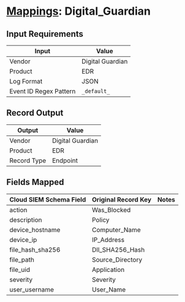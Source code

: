 # [Mappings](README.md): Digital_Guardian

## Input Requirements

|Input|Value|
|-----|-----|
|Vendor|Digital Guardian|
|Product|EDR|
|Log Format|JSON|
|Event ID Regex Pattern|`_default_`|

## Record Output

|Output|Value|
|------|-----|
|Vendor|Digital Guardian|
|Product|EDR|
|Record Type|Endpoint|

## Fields Mapped

|Cloud SIEM Schema Field|Original Record Key|Notes|
|-----------------------|-------------------|-----|
|action|Was_Blocked||
|description|Policy||
|device_hostname|Computer_Name||
|device_ip|IP_Address||
|file_hash_sha256|Dll_SHA256_Hash||
|file_path|Source_Directory||
|file_uid|Application||
|severity|Severity||
|user_username|User_Name||

